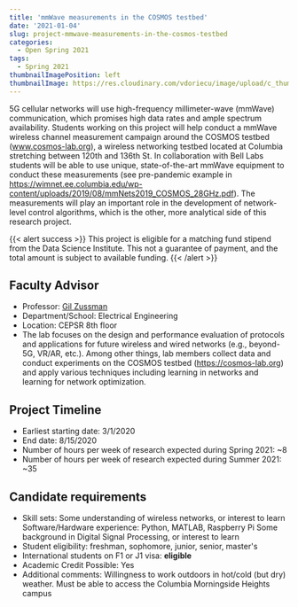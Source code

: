 ```yaml
---
title: 'mmWave measurements in the COSMOS testbed'
date: '2021-01-04'
slug: project-mmwave-measurements-in-the-cosmos-testbed
categories:
  - Open Spring 2021
tags:
  - Spring 2021
thumbnailImagePosition: left
thumbnailImage: https://res.cloudinary.com/vdoriecu/image/upload/c_thumb,w_200,g_face/v1579110178/construction_c6dqbd.png
---
```

5G cellular networks will use high-frequency millimeter-wave (mmWave) communication, which promises high data rates and ample spectrum availability. Students working on this project will help conduct a mmWave wireless channel measurement campaign around the COSMOS testbed (www.cosmos-lab.org), a wireless networking testbed located at Columbia stretching between 120th and 136th St. In collaboration with Bell Labs students will be able to use unique, state-of-the-art mmWave equipment to conduct these measurements (see pre-pandemic example in https://wimnet.ee.columbia.edu/wp-content/uploads/2019/08/mmNets2019_COSMOS_28GHz.pdf). The measurements will play an important role in the development of network-level control algorithms, which is the other, more analytical side of this research project.

<!--more-->

{{< alert success >}}
This project is eligible for a matching fund stipend from the Data Science Institute. This not a guarantee of payment, and the total amount is subject to available funding.
{{< /alert >}}

## Faculty Advisor
+ Professor: [Gil Zussman](https://wimnet.ee.columbia.edu)
+ Department/School: Electrical Engineering
+ Location: CEPSR 8th floor
+ The lab focuses on the design and performance evaluation of protocols and applications for future wireless and wired networks (e.g., beyond-5G, VR/AR, etc.). Among other things, lab members collect data and conduct experiments on the COSMOS testbed (https://cosmos-lab.org) and apply various techniques including learning in networks and learning for network optimization.

## Project Timeline
+ Earliest starting date: 3/1/2020
+ End date: 8/15/2020
+ Number of hours per week of research expected during Spring 2021: ~8
+ Number of hours per week of research expected during Summer 2021: ~35

## Candidate requirements
+ Skill sets: 
  Some understanding of wireless networks, or interest to learn
  Software/Hardware experience: Python, MATLAB, Raspberry Pi
  Some background in Digital Signal Processing, or interest to learn
+ Student eligibility: freshman, sophomore, junior, senior, master's
+ International students on F1 or J1 visa: **eligible**
+ Academic Credit Possible: Yes
+ Additional comments: Willingness to work outdoors in hot/cold (but dry) weather. Must be able to access the Columbia Morningside Heights campus

